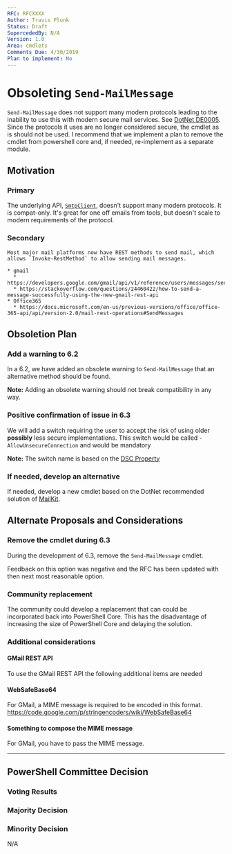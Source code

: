 ```yaml
---
RFC: RFCXXXX
Author: Travis Plunk
Status: Draft
SupercededBy: N/A
Version: 1.0
Area: cmdlets
Comments Due: 4/30/2019
Plan to implement: No
---
```


# Obsoleting `Send-MailMessage`

`Send-MailMessage` does not support many modern protocols leading to the inability to use this with modern secure mail services.
See [DotNet DE0005](https://github.com/dotnet/platform-compat/blob/master/docs/DE0005.md).
Since the protocols it uses are no longer considered secure, the cmdlet as is should not be used.
I recommend that we implement a plan to remove the cmdlet from powershell core and, if needed,
re-implement as a separate module.

## Motivation

### Primary

The underlying API, [`SmtpClient`](https://docs.microsoft.com/dotnet/api/system.net.mail.smtpclient), doesn't support many modern protocols.
It is compat-only.
It's great for one off emails from tools, but doesn't scale to modern requirements of the protocol.

### Secondary

    Most major mail platforms now have REST methods to send mail, which allows `Invoke-RestMethod` to allow sending mail messages.

    * gmail
      * https://developers.google.com/gmail/api/v1/reference/users/messages/send
      * https://stackoverflow.com/questions/24460422/how-to-send-a-message-successfully-using-the-new-gmail-rest-api
    * Office365
      * https://docs.microsoft.com/en-us/previous-versions/office/office-365-api/api/version-2.0/mail-rest-operations#SendMessages

## Obsoletion  Plan

### Add a warning to 6.2

In a 6.2, we have added an obsolete warning to `Send-MailMessage` that an alternative method should be found.

**Note:** Adding an obsolete warning should not break compatibility in any way.

### Positive confirmation of issue in 6.3

We will add a switch requiring the user to accept the risk of using older **possibly** less secure implementations.
This switch would be called `-AllowUnsecureConnection` and would be mandatory

**Note:** The switch name is based on the [DSC Property](https://docs.microsoft.com/en-us/powershell/dsc/managing-nodes/metaconfig#configuration-server-blocks)

### If needed, develop an alternative

If needed, develop a new cmdlet based on the DotNet recommended solution of [MailKit](https://github.com/jstedfast/MailKit).

## Alternate Proposals and Considerations

### Remove the cmdlet during 6.3

During the development of 6.3, remove the `Send-MailMessage` cmdlet.

Feedback on this option was negative and the RFC has been updated with then next most reasonable option.

### Community replacement

The community could develop a replacement that can could be incorporated back into PowerShell Core.
This has the disadvantage of increasing the size of PowerShell Core and delaying the solution.

### Additional considerations

#### GMail REST API

To use the GMail REST API the following additional items are needed

#### WebSafeBase64

For GMail, a MIME message is required to be encoded in this format.
https://code.google.com/p/stringencoders/wiki/WebSafeBase64

#### Something to compose the MIME message

For GMail, you have to pass the MIME message.

---------------

## PowerShell Committee Decision

### Voting Results

### Majority Decision

### Minority Decision

N/A
